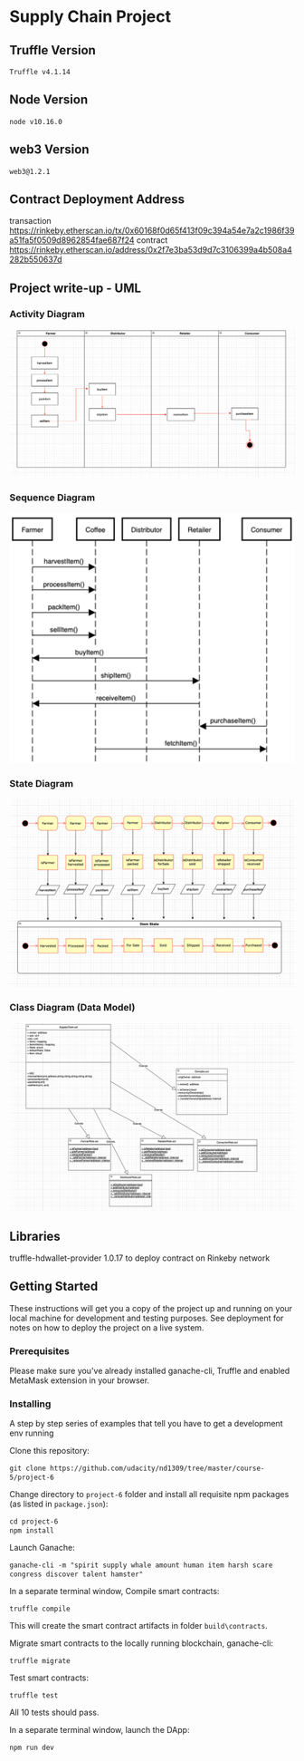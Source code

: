 # Supply Chain Project

## Truffle Version
>
    Truffle v4.1.14
>

## Node Version
>
    node v10.16.0
>

## web3 Version
>
    web3@1.2.1
>
## Contract Deployment Address
>
transaction https://rinkeby.etherscan.io/tx/0x60168f0d65f413f09c394a54e7a2c1986f39a51fa5f0509d8962854fae687f24
contract https://rinkeby.etherscan.io/address/0x2f7e3ba53d9d7c3106399a4b508a4282b550637d

## Project write-up - UML

### Activity Diagram
![Activity Diagram](uml/activity.png)

### Sequence Diagram
![Sequence Diagram](uml/sequence_new.png)

### State Diagram
![State Diagram](uml/state.png)

### Class Diagram (Data Model)
![Class Diagram](uml/class.png)

## Libraries
truffle-hdwallet-provider 1.0.17 to deploy contract on Rinkeby network


## Getting Started

These instructions will get you a copy of the project up and running on your local machine for development and testing purposes. See deployment for notes on how to deploy the project on a live system.

### Prerequisites

Please make sure you've already installed ganache-cli, Truffle and enabled MetaMask extension in your browser.

### Installing

A step by step series of examples that tell you have to get a development env running

Clone this repository:

```
git clone https://github.com/udacity/nd1309/tree/master/course-5/project-6
```

Change directory to ```project-6``` folder and install all requisite npm packages (as listed in ```package.json```):

```
cd project-6
npm install
```

Launch Ganache:

```
ganache-cli -m "spirit supply whale amount human item harsh scare congress discover talent hamster"
```

In a separate terminal window, Compile smart contracts:

```
truffle compile
```

This will create the smart contract artifacts in folder ```build\contracts```.

Migrate smart contracts to the locally running blockchain, ganache-cli:

```
truffle migrate
```

Test smart contracts:

```
truffle test
```

All 10 tests should pass.

In a separate terminal window, launch the DApp:

```
npm run dev
```
